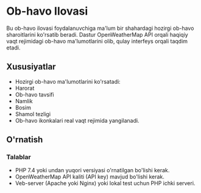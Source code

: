 # Ob-havo Ilovasi
 Bu ob-havo ilovasi foydalanuvchiga ma'lum bir shahardagi hozirgi  ob-havo sharoitlarini ko'rsatib beradi. Dastur OpenWeatherMap API orqali haqiqiy vaqt rejimidagi ob-havo ma'lumotlarini olib, qulay interfeys orqali taqdim etadi.

## Xususiyatlar
 - Hozirgi ob-havo ma'lumotlarini ko'rsatadi:
- Harorat
- Ob-havo tavsifi
- Namlik
- Bosim
- Shamol tezligi
- Ob-havo ikonkalari real vaqt rejimida yangilanadi.
## O'rnatish
### Talablar
- PHP 7.4 yoki undan yuqori versiyasi o'rnatilgan bo'lishi kerak.
- OpenWeatherMap API kaliti (API key) mavjud bo'lishi kerak.
- Veb-server (Apache yoki Nginx) yoki lokal test uchun PHP ichki serveri.